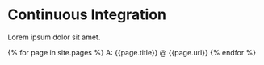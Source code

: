 # Continuous Integration
Lorem ipsum dolor sit amet.

{% for page in site.pages %}
  A: {{page.title}} @ {{page.url}}
{% endfor %}  